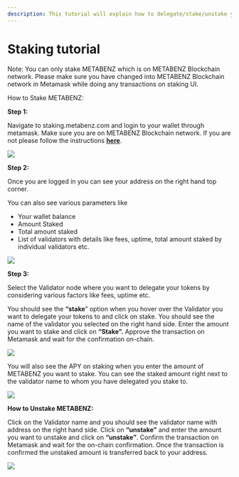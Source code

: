 ```yaml
---
description: This tutorial will explain how to delegate/stake/unstake your METABENZ.
---
```


# Staking tutorial

Note: You can only stake METABENZ which is on METABENZ Blockchain network. Please make sure you have changed into METABENZ Blockchain network in Metamask while doing any transactions on staking UI.

How to Stake METABENZ:

**Step 1:**

Navigate to staking.metabenz.com and login to your wallet through metamask. Make sure you are on METABENZ Blockchain network. If you are not please follow the instructions [**here**](https://doc.metabenz.com/the-METABENZ-studio/getting-started/how-to-add-METABENZ-to-your-metamask).

![](.gitbook/assets/0%20%284%29.png)

**Step 2:**

Once you are logged in you can see your address on the right hand top corner.

You can also see various parameters like

- Your wallet balance
- Amount Staked
- Total amount staked
- List of validators with details like fees, uptime, total amount staked by individual validators etc.

![](.gitbook/assets/1%20%287%29.png)

**Step 3:**

Select the Validator node where you want to delegate your tokens by considering various factors like fees, uptime etc.

You should see the **“stake**” option when you hover over the Validator you want to delegate your tokens to and click on stake. You should see the name of the validator you selected on the right hand side. Enter the amount you want to stake and click on **“Stake”.** Approve the transaction on Metamask and wait for the confirmation on-chain.

![](.gitbook/assets/2%20%287%29.png)

You will also see the APY on staking when you enter the amount of METABENZ you want to stake. You can see the staked amount right next to the validator name to whom you have delegated you stake to.

![](.gitbook/assets/3%20%286%29.png)

**How to Unstake METABENZ:**

Click on the Validator name and you should see the validator name with address on the right hand side. Click on **“unstake”** and enter the amount you want to unstake and click on **“unstake”**. Confirm the transaction on Metamask and wait for the on-chain confirmation. Once the transaction is confirmed the unstaked amount is transferred back to your address.

![](.gitbook/assets/4%20%287%29.png)
